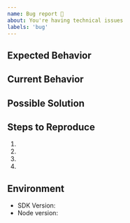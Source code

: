 ```yaml
---
name: Bug report 🐛
about: You're having technical issues
labels: 'bug'
---
```


<!--- Please fill out the template to the best of your ability -->

## Expected Behavior
<!--- What should have happened? -->

## Current Behavior
<!--- What went wrong? -->

## Possible Solution
<!--- (Not obligatory) Suggest a fix/reason -->

## Steps to Reproduce
<!--- Please provide a clear sequence of steps to reproduce this bug -->
<!--- Include code and images, if relevant -->
1.
2.
3.
4.

## Environment
- SDK Version: <!--- E.g. v0.3.3 -->
- Node version: <!-- E.g. 12.18.3 -->
